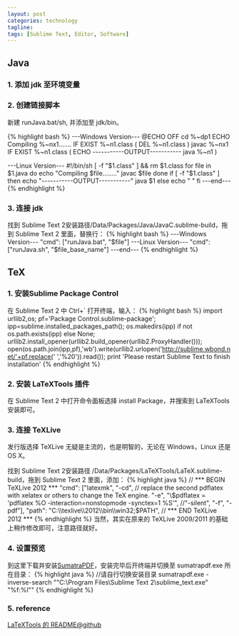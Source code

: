 ```yaml
---
layout: post
categories: technology
tagline: 
tags: [Sublime Text, Editor, Software]
---
```


## Java
### 1. 添加 jdk 至环境变量
### 2. 创建链接脚本

新建 runJava.bat/sh, 并添加至 jdk/bin。

{% highlight bash %}
---Windows Version---
@ECHO OFF
cd %~dp1
ECHO Compiling %~nx1.......
IF EXIST %~n1.class (
DEL %~n1.class
)
javac %~nx1
IF EXIST %~n1.class (
ECHO -----------OUTPUT-----------
java %~n1
)

---Linux Version---
#!/bin/sh
[ -f "$1.class" ] && rm $1.class
for file in $1.java
do
echo "Compiling $file........"
javac $file
done
if [ -f "$1.class" ]
then
echo "-----------OUTPUT-----------"
java $1
else
echo " "
fi
---end---
{% endhighlight %}

### 3. 连接 jdk

找到 Sublime Text 2安装路径/Data/Packages/Java/JavaC.sublime-build，拖到 Sublime Text 2 里面，替换行：
{% highlight bash %}
---Windows Version---
"cmd": ["runJava.bat", "$file"]
---Linux Version---
"cmd": ["runJava.sh", "$file_base_name"]
---end---
{% endhighlight %}

## TeX
### 1. 安装Sublime Package Control
在 Sublime Text 2 中 Ctrl+\` 打开终端，输入：
{% highlight bash %}
import urllib2,os; pf='Package Control.sublime-package'; ipp=sublime.installed_packages_path(); os.makedirs(ipp) if not os.path.exists(ipp) else None; urllib2.install_opener(urllib2.build_opener(urllib2.ProxyHandler())); open(os.path.join(ipp,pf),'wb').write(urllib2.urlopen('http://sublime.wbond.net/'+pf.replace(' ','%20')).read()); print 'Please restart Sublime Text to finish installation'
{% endhighlight %}
### 2. 安装 LaTeXTools 插件

在 Sublime Text 2 中打开命令面板选择 install Package，并搜索到 LaTeXTools 安装即可。
### 3. 连接 TeXLive

发行版选择 TeXLive 无疑是主流的，也是明智的，无论在 Windows，Linux 还是 OS X。

找到 Sublime Text 2安装路径 /Data/Packages/LaTeXTools/LaTeX.sublime-build，拖到 Sublime Text 2 里面，添加：
{% highlight java %}
// *** BEGIN TeXLive 2012 ***
 "cmd": ["latexmk", "-cd",
 	// replace the second pdflatex with xelatex or others to change the TeX engine.
 	"-e", "\\$pdflatex = 'pdflatex %O -interaction=nonstopmode -synctex=1 %S'",
	//"-silent",
 	"-f", "-pdf"],
 "path": "C:\\texlive\\2012\\bin\\win32;$PATH",
// *** END TeXLive 2012 ***
{% endhighlight %}
当然，其实在原来的 TeXLive 2009/2011 的基础上稍作修改即可，注意路径就好。
### 4. 设置预览

到这里下载并安装[SumatraPDF](http://blog.kowalczyk.info/software/sumatrapdf/download-free-pdf-viewer.html)，安装完毕后开终端并切换至 sumatrapdf.exe 所在目录：
{% highlight java %}
//请自行切换安装目录
sumatrapdf.exe -inverse-search "\"C:\Program Files\Sublime Text 2\sublime_text.exe\" \"%f:%l\""
{% endhighlight %}
### 5. reference

[LaTeXTools 的 README@github](https://github.com/SublimeText/LaTeXTools)